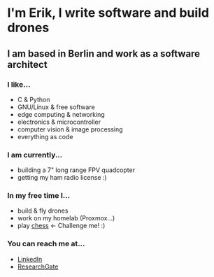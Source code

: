 # I'm Erik, I write software and build drones
## I am based in Berlin and work as a software architect

### I like...
- C & Python
- GNU/Linux & free software
- edge computing & networking
- electronics & microcontroller
- computer vision & image processing
- everything as code

### I am currently...
- building a 7" long range FPV quadcopter
- getting my ham radio license :)

### In my free time I...
- build & fly drones
- work on my homelab (Proxmox...)
- play [chess](https://www.chess.com/member/thats_no_moon) <- Challenge me! :) 

### You can reach me at...
- [LinkedIn](https://www.linkedin.com/in/eriklautenschlaeger/)
- [ResearchGate](https://www.researchgate.net/profile/Erik-Lautenschlaeger)
